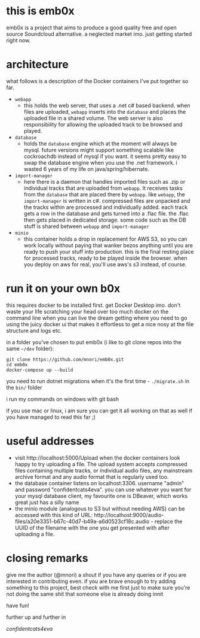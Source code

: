# this is emb0x
emb0x is a project that aims to produce a good quality free and open source Soundcloud alternative. a neglected market imo. just getting started right now.

# architecture

what follows is a description of the Docker containers I've put together so far.
- `webapp`
  - this holds the web server, that uses a .net c# based backend. when files are uploaded, `webapp` inserts into the `database` and places the uploaded file in a shared volume. The web server is also responsibility for allowing the uploaded track to be browsed and played.
- `database`
  - holds the `database` engine which at the moment will always be mysql. future versions might support something scalable like cockroachdb instead of mysql if you want. it seems pretty easy to swap the database engine when you use the .net framework. i wasted 6 years of my life on java/spring/hibernate.
- `import-manager`
  - here there is a daemon that handles imported files such as .zip or individual tracks that are uploaded from `webapp`. It receives tasks from the `database` that are placed there by `webapp`. like `webapp`, the `import-manager` is written in c#. compressed files are unpacked and the tracks within are processed and individually added. each track gets a row in the database and gets turned into a .flac file. the .flac then gets placed in dedicated storage. some code such as the DB stuff is shared between `webapp` and `import-manager`
- `minio`
  - this container holds a drop in replacement for AWS S3, so you can work locally without paying that wanker bezos anything until you are ready to push your stuff into production. this is the final resting place for processed tracks, ready to be played inside the browser. when you deploy on aws for real, you'll use aws's s3 instead, of course.

# run it on your own b0x
this requires docker to be installed first. get Docker Desktop imo. don't waste your life scratching your head over too much docker on the command line when you can live the dream getting where you need to go using the juicy docker ui that makes it effortless to get a nice nosy at the file structure and logs etc.

in a folder you've chosen to put emb0x (i like to git clone repos into the same `~/dev` folder):
```
git clone https://github.com/mnori/emb0x.git
cd emb0x
docker-compose up --build
```

you need to run dotnet migrations when it's the first time - `./migrate.sh` in the `bin/` folder

i run my commands on windows with git bash

if you use mac or linux, i am sure you can get it all working on that as well if you have managed to read this far ;)

# useful addresses
- visit http://localhost:5000/Upload when the docker containers look happy to try uploading a file. The upload system accepts compressed files containing multiple tracks, or individual audio files, any mainstream archive format and any audio format that is regularly used too.
- the database container listens on localhost:3306. username "admin" and password "confidentcats4eva". you can use whatever you want for your mysql database client, my favourite one is DBeaver, which works great just has a silly name
- the minio module (analogous to S3 but without needing AWS) can be accessed with this kind of URL: http://localhost:9000/audio-files/a20e3351-b67c-40d7-b49a-a6d0523cf18c.audio - replace the UUID of the filename with the one you get presented with after uploading a file.

# closing remarks

give me the author (@mnori) a shout if you have any queries or if you are interested in contributing even. if you are brave enough to try adding something to this project, best check with me first just to make sure you're not doing the same shit that someone else is already doing innit

have fun!

further up and further in

*confidentcats4eva*
